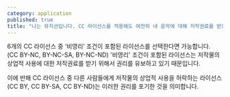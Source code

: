 ```yaml
---
category: application
published: true
title: "나는 뮤지션입니다. CC 라이선스를 적용해도 여전히 내 음악에 대해 저작권료를 받을 수 있나요?"
---
```





6개의 CC 라이선스 중 ‘비영리’ 조건이 포함된 라이선스를 선택한다면 가능합니다. (CC BY-NC, BY-NC-SA, BY-NC-ND) '비영리' 조건이 포함된 라이선스는 저작물의 상업적 사용에 대한 저작권료를 받기 위해서 권리를 유보하고 있기 때문입니다.

이에 반해 CC 라이선스 중 다른 사람들에게 저작물의 상업적 사용을 허락하는 라이선스(CC BY, CC BY-SA, CC BY-ND)는 이러한 권리를 포기한 것을 의미합니다.
